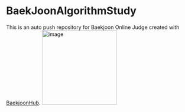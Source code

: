 # BaekJoonAlgorithmStudy
This is an auto push repository for Baekjoon Online Judge created with [BaekjoonHub](https://github.com/BaekjoonHub/BaekjoonHub).
<img width="202" alt="image" src="https://github.com/BaekDoHyeon/AlgorithmStudy/assets/171592911/b3873425-e53e-460d-b323-f1195f2cf5cf">

